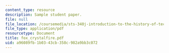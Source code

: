 ```yaml
---
content_type: resource
description: Sample student paper.
file: null
file_location: /coursemedia/sts-340j-introduction-to-the-history-of-technology-fall-2006/a96089fb1b0343cb358c982a9bb3c072_fox_crystalfire.pdf
file_type: application/pdf
resourcetype: Document
title: fox_crystalfire.pdf
uid: a96089fb-1b03-43cb-358c-982a9bb3c072
---
```

